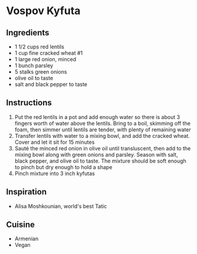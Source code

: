 # Vospov Kyfuta

## Ingredients

- 1 1/2 cups red lentils
- 1 cup fine cracked wheat #1
- 1 large red onion, minced
- 1 bunch parsley
- 5 stalks green onions
- olive oil to taste
- salt and black pepper to taste

## Instructions

1. Put the red lentils in a pot and add enough water so there is about 3 fingers worth of water above the lentils. Bring to a boil, skimming off the foam, then simmer until lentils are tender, with plenty of remaining water
2. Transfer lentils with water to a mixing bowl, and add the cracked wheat. Cover and let it sit for 15 minutes
3. Sauté the minced red onion in olive oil until transluscent, then add to the mixing bowl along with green onions and parsley. Season with salt, black pepper, and olive oil to taste. The mixture should be soft enough to pinch but dry enough to hold a shape
4. Pinch mixture into 3 inch kyfutas

## Inspiration

- Alisa Moshkounian, world's best Tatic

## Cuisine

- Armenian
- Vegan
